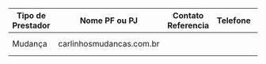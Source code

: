 | Tipo de Prestador | Nome PF ou PJ            | Contato Referencia | Telefone | Indicação  | Observ. |
| ----------------- | ------------------------ | ------------------ | -------- | ---------- | ------- |
| Mudança           | carlinhosmudancas.com.br |                    |          | Mariliz 2M |         |